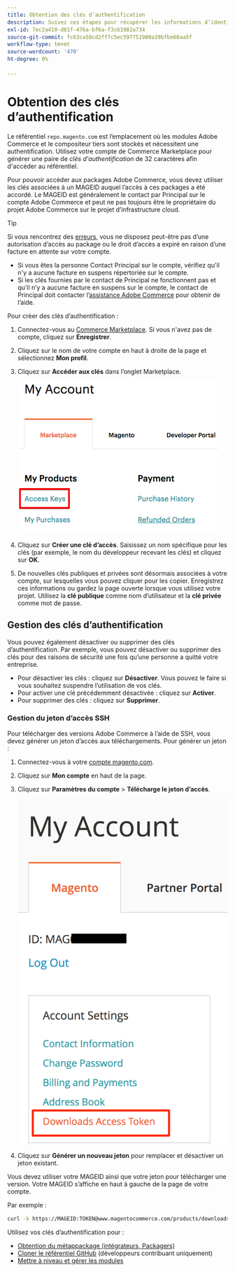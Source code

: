 ```yaml
---
title: Obtention des clés d’authentification
description: Suivez ces étapes pour récupérer les informations d’identification afin d’accéder aux modules du compositeur d’Adobe Commerce sur repo.magento.com.
exl-id: 7ec2a410-d81f-476a-bf6a-f3c61982a734
source-git-commit: fc63ca58cd2ff7c5ec597751980a39bfbe68aa5f
workflow-type: tm+mt
source-wordcount: '470'
ht-degree: 0%

---
```


# Obtention des clés d’authentification

Le référentiel `repo.magento.com` est l’emplacement où les modules Adobe Commerce et le compositeur tiers sont stockés et nécessitent une authentification. Utilisez votre compte de Commerce Marketplace pour générer une paire de *clés d&#39;authentification* de 32 caractères afin d&#39;accéder au référentiel.

Pour pouvoir accéder aux packages Adobe Commerce, vous devez utiliser les clés associées à un MAGEID auquel l’accès à ces packages a été accordé. Le MAGEID est généralement le contact par Principal sur le compte Adobe Commerce et peut ne pas toujours être le propriétaire du projet Adobe Commerce sur le projet d’infrastructure cloud.

>[!TIP]
>
>Si vous rencontrez des [erreurs](https://experienceleague.adobe.com/docs/commerce-knowledge-base/kb/troubleshooting/deployment/magento-commerce-cloud-repo-could-not-be-accessed-403-forbidden-or-404-not-found-error-when-deploying.html?lang=fr), vous ne disposez peut-être pas d’une autorisation d’accès au package ou le droit d’accès a expiré en raison d’une facture en attente sur votre compte.
>
>* Si vous êtes la personne Contact Principal sur le compte, vérifiez qu&#39;il n&#39;y a aucune facture en suspens répertoriée sur le compte.
>* Si les clés fournies par le contact de Principal ne fonctionnent pas et qu’il n’y a aucune facture en suspens sur le compte, le contact de Principal doit contacter l’[assistance Adobe Commerce](https://experienceleague.adobe.com/docs/commerce-knowledge-base/kb/help-center-guide/magento-help-center-user-guide.html?lang=fr#submit-ticket) pour obtenir de l’aide.

Pour créer des clés d’authentification :

1. Connectez-vous au [Commerce Marketplace](https://commercemarketplace.adobe.com/). Si vous n&#39;avez pas de compte, cliquez sur **Enregistrer**.

1. Cliquez sur le nom de votre compte en haut à droite de la page et sélectionnez **Mon profil**.

1. Cliquez sur **Accéder aux clés** dans l’onglet Marketplace.

   ![Obtenir vos clés d’accès sécurisées sur le Commerce Marketplace](../../assets/installation/cloud_access-key.png)

1. Cliquez sur **Créer une clé d’accès**. Saisissez un nom spécifique pour les clés (par exemple, le nom du développeur recevant les clés) et cliquez sur **OK**.

1. De nouvelles clés publiques et privées sont désormais associées à votre compte, sur lesquelles vous pouvez cliquer pour les copier. Enregistrez ces informations ou gardez la page ouverte lorsque vous utilisez votre projet. Utilisez la **clé publique** comme nom d’utilisateur et la **clé privée** comme mot de passe.

## Gestion des clés d’authentification

Vous pouvez également désactiver ou supprimer des clés d’authentification. Par exemple, vous pouvez désactiver ou supprimer des clés pour des raisons de sécurité une fois qu’une personne a quitté votre entreprise.

* Pour désactiver les clés : cliquez sur **Désactiver**. Vous pouvez le faire si vous souhaitez suspendre l’utilisation de vos clés.
* Pour activer une clé précédemment désactivée : cliquez sur **Activer**.
* Pour supprimer des clés : cliquez sur **Supprimer**.

### Gestion du jeton d’accès SSH

Pour télécharger des versions Adobe Commerce à l’aide de SSH, vous devez générer un jeton d’accès aux téléchargements. Pour générer un jeton :

1. Connectez-vous à votre [compte magento.com](https://account.magento.com/customer/account/login).
1. Cliquez sur **Mon compte** en haut de la page.
1. Cliquez sur **Paramètres du compte** > **Télécharge le jeton d’accès**.

   ![Accéder à vos clés](../../assets/installation/connect_keys1.png)

1. Cliquez sur **Générer un nouveau jeton** pour remplacer et désactiver un jeton existant.

Vous devez utiliser votre MAGEID ainsi que votre jeton pour télécharger une version. Votre MAGEID s’affiche en haut à gauche de la page de votre compte.

Par exemple :

```bash
curl -k https://MAGEID:TOKEN@www.magentocommerce.com/products/downloads/info/help
```

Utilisez vos clés d’authentification pour :

* [Obtention du métappackage (intégrateurs, Packagers)](../composer.md)
* [Cloner le référentiel GitHub](https://developer.adobe.com/commerce/contributor/guides/install/clone-repository/) (développeurs contribuant uniquement)
* [Mettre à niveau et gérer les modules](../../upgrade/modules/upgrade.md)
